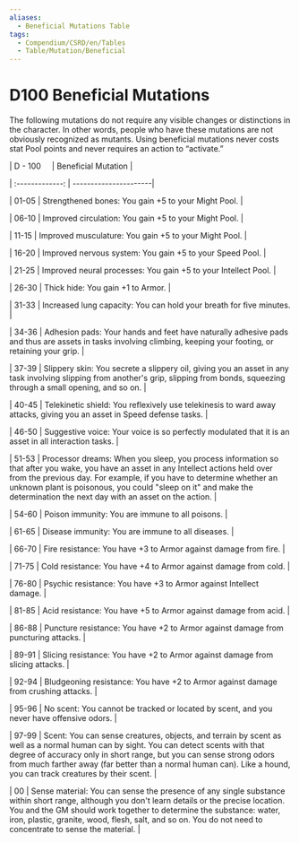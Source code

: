 ```yaml
---
aliases:
  - Beneficial Mutations Table
tags:
  - Compendium/CSRD/en/Tables
  - Table/Mutation/Beneficial
---
```

  
# D100 Beneficial Mutations    
The following mutations do not require any visible changes or distinctions in the character. In other words, people who have these mutations are not obviously recognized as mutants. Using beneficial mutations never costs stat Pool points and never requires an action to “activate.”  
  
|     D&nbsp;-&nbsp;100 &nbsp; &nbsp;     | Beneficial Mutation                                                                                                                                                                                                                                                                                                                                   |  
| :-------------: | ----------------------|  
|     01-05     | Strengthened bones: You gain +5 to your Might Pool.                                                                                                                                                                                                                                                                                     |  
|     06-10     | Improved circulation: You gain +5 to your Might Pool.                                                                                                                                                                                                                                                                                   |  
|     11-15     | Improved musculature: You gain +5 to your Might Pool.                                                                                                                                                                                                                                                                                   |  
|     16-20     | Improved nervous system: You gain +5 to your Speed Pool.                                                                                                                                                                                                                                                                                |  
|     21-25     | Improved neural processes: You gain +5 to your Intellect Pool.                                                                                                                                                                                                                                                                          |  
|     26-30     | Thick hide: You gain +1 to Armor.                                                                                                                                                                                                                                                                                                       |  
|     31-33     | Increased lung capacity: You can hold your breath for five minutes.                                                                                                                                                                                                                                                                     |  
|     34-36     | Adhesion pads: Your hands and feet have naturally adhesive pads and thus are assets in tasks involving climbing, keeping your footing, or retaining your grip.                                                                                                                                                                          |  
|     37-39     | Slippery skin: You secrete a slippery oil, giving you an asset in any task involving slipping from another's grip, slipping from bonds, squeezing through a small opening, and so on.                                                                                                                                                   |  
| 40-45     | Telekinetic shield: You reflexively use telekinesis to ward away attacks, giving you an asset in Speed defense tasks.                                                                                                                                                                                                                   |  
| 46-50     | Suggestive voice: Your voice is so perfectly modulated that it is an asset in all interaction tasks.                                                                                                                                                                                                                                    |  
| 51-53     | Processor dreams: When you sleep, you process information so that after you wake, you have an asset in any Intellect actions held over from the previous day. For example, if you have to determine whether an unknown plant is poisonous, you could "sleep on it" and make the determination the next day with an asset on the action. |  
| 54-60     | Poison immunity: You are immune to all poisons.                                                                                                                                                                                                                                                                                         |  
| 61-65     | Disease immunity: You are immune to all diseases.                                                                                                                                                                                                                                                                                       |  
| 66-70     | Fire resistance: You have +3 to Armor against damage from fire.                                                                                                                                                                                                                                                                         |  
| 71-75     | Cold resistance: You have +4 to Armor against damage from cold.                                                                                                                                                                                                                                                                         |  
| 76-80     | Psychic resistance: You have +3 to Armor against Intellect damage.                                                                                                                                                                                                                                                                      |  
| 81-85     | Acid resistance: You have +5 to Armor against damage from acid.                                                                                                                                                                                                                                                                         |  
| 86-88     | Puncture resistance: You have +2 to Armor against damage from puncturing attacks.                                                                                                                                                                                                                                                       |  
| 89-91     | Slicing resistance: You have +2 to Armor against damage from slicing attacks.                                                                                                                                                                                                                                                           |  
| 92-94     | Bludgeoning resistance: You have +2 to Armor against damage from crushing attacks.                                                                                                                                                                                                                                                      |  
| 95-96     | No scent: You cannot be tracked or located by scent, and you never have offensive odors.                                                                                                                                                                                                                                                |  
| 97-99     | Scent: You can sense creatures, objects, and terrain by scent as well as a normal human can by sight. You can detect scents with that degree of accuracy only in short range, but you can sense strong odors from much farther away (far better than a normal human can). Like a hound, you can track creatures by their scent.         |  
| 00        | Sense material: You can sense the presence of any single substance within short range, although you don't learn details or the precise location. You and the GM should work together to determine the substance: water, iron, plastic, granite, wood, flesh, salt, and so on. You do not need to concentrate to sense the material.     |